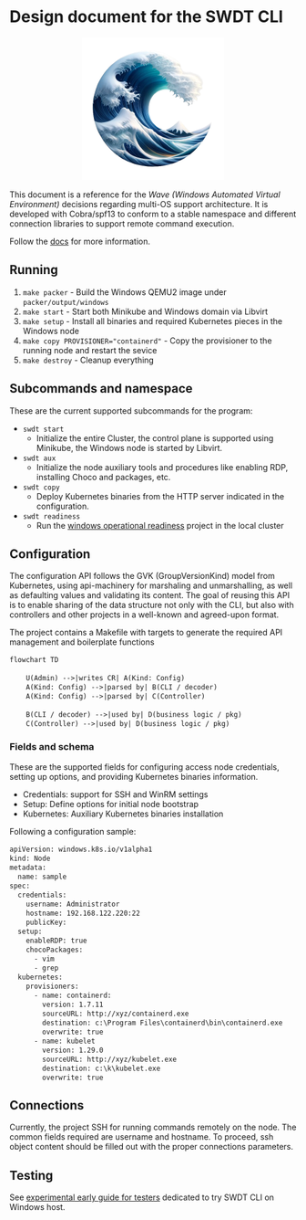 # Design document for the SWDT CLI

<p align="center">
  <img src=".assets/logo.png" width="250" height="250">
</p>

This document is a reference for the *Wave (Windows Automated Virtual Environment)* decisions regarding multi-OS support architecture. It is developed with Cobra/spf13 to conform to a stable namespace and different connection libraries to support remote command execution.

Follow the [docs](../../docs) for more information.

## Running

1. `make packer` - Build the Windows QEMU2 image under `packer/output/windows`
2. `make start` - Start both Minikube and Windows domain via Libvirt
3. `make setup` - Install all binaries and required Kubernetes pieces in the Windows node
4. `make copy PROVISIONER="containerd"` - Copy the provisioner to the running node and restart the sevice
4. `make destroy` - Cleanup everything

## Subcommands and namespace

These are the current supported subcommands for the program:

* `swdt start`
  * Initialize the entire Cluster, the control plane is supported using Minikube, the Windows node is started by Libvirt.  
* `swdt aux`
  * Initialize the node auxiliary tools and procedures like enabling RDP, installing Choco and packages, etc.
* `swdt copy`
  * Deploy Kubernetes binaries from the HTTP server indicated in the configuration.
* `swdt readiness`
  * Run the [windows operational readiness](https://github.com/kubernetes-sigs/windows-operational-readiness) project in the local cluster

## Configuration

The configuration API follows the GVK (GroupVersionKind) model from Kubernetes, using api-machinery for marshaling and unmarshalling, as well as defaulting values and validating its content. The goal of reusing this API is to enable sharing of the data structure not only with the CLI, but also with controllers and other projects in a well-known and agreed-upon format.

The project contains a Makefile with targets to generate the required API management and boilerplate functions

```mermaid
flowchart TD

    U(Admin) -->|writes CR| A(Kind: Config)
    A(Kind: Config) -->|parsed by| B(CLI / decoder)
    A(Kind: Config) -->|parsed by| C(Controller)

    B(CLI / decoder) -->|used by| D(business logic / pkg)
    C(Controller) -->|used by| D(business logic / pkg)
```

### Fields and schema

These are the supported fields for configuring access node credentials, setting up options, and providing Kubernetes binaries information. 

* Credentials: support for SSH and WinRM settings
* Setup: Define options for initial node bootstrap
* Kubernetes: Auxiliary Kubernetes binaries installation

Following a configuration sample:

```
apiVersion: windows.k8s.io/v1alpha1
kind: Node
metadata:
  name: sample
spec:
  credentials:
    username: Administrator
    hostname: 192.168.122.220:22
    publicKey:
  setup:
    enableRDP: true
    chocoPackages:
      - vim
      - grep
  kubernetes:
    provisioners:
      - name: containerd:
        version: 1.7.11
        sourceURL: http://xyz/containerd.exe
        destination: c:\Program Files\containerd\bin\containerd.exe
        overwrite: true
      - name: kubelet
        version: 1.29.0
        sourceURL: http://xyz/kubelet.exe
        destination: c:\k\kubelet.exe
        overwrite: true
```

## Connections

Currently, the project SSH for running commands remotely on the node. The common fields required are username and hostname. To proceed, ssh object content should be filled out with the proper connections parameters.

## Testing

See [experimental early guide for testers](samples/mloskot/README.windows.md)
dedicated to try SWDT CLI on Windows host.
